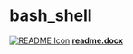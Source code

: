 # bash_shell

[![README Icon](https://external-content.duckduckgo.com/iu/?u=https%3A%2F%2Fstatic-00.iconduck.com%2Fassets.00%2Fwoman-technologist-light-skin-tone-emoji-1014x1024-ish4v8jv.png&f=1&nofb=1&ipt=9fef6bec3ecaeb1b829a44be04adadfc72504a84c65cc96115eb3fa3096c3be4)](https://docs.google.com/document/d/14NZEwlAU6br7HMvICwp-ibPbARchyXkpaaT8ZHDrqUU/)
[**readme.docx**](https://docs.google.com/document/d/14NZEwlAU6br7HMvICwp-ibPbARchyXkpaaT8ZHDrqUU/)

